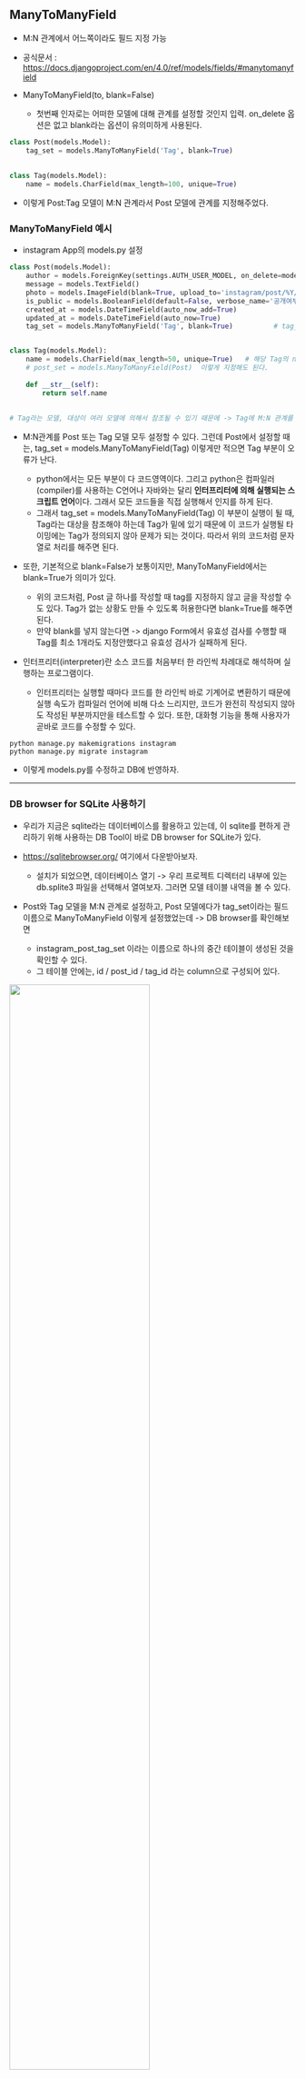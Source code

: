 ## ManyToManyField
- M:N 관계에서 어느쪽이라도 필드 지정 가능
- 공식문서 : https://docs.djangoproject.com/en/4.0/ref/models/fields/#manytomanyfield


- ManyToManyField(to, blank=False)
  - 첫번째 인자로는 어떠한 모델에 대해 관계를 설정할 것인지 입력. on_delete 옵션은 없고 blank라는 옵션이 유의미하게 사용된다.

```python
class Post(models.Model):
    tag_set = models.ManyToManyField('Tag', blank=True)
    
    
class Tag(models.Model):
    name = models.CharField(max_length=100, unique=True)
```

- 이렇게 Post:Tag 모델이 M:N 관계라서 Post 모델에 관계를 지정해주었다.


### ManyToManyField 예시
- instagram App의 models.py 설정
```python
class Post(models.Model):       
    author = models.ForeignKey(settings.AUTH_USER_MODEL, on_delete=models.CASCADE)
    message = models.TextField()    
    photo = models.ImageField(blank=True, upload_to='instagram/post/%Y/%m/%d') 
    is_public = models.BooleanField(default=False, verbose_name='공개여부')      
    created_at = models.DateTimeField(auto_now_add=True)
    updated_at = models.DateTimeField(auto_now=True) 
    tag_set = models.ManyToManyField('Tag', blank=True)          # tag_set = models.ManyToManyField(Tag) 이 코드는 에러


class Tag(models.Model):
    name = models.CharField(max_length=50, unique=True)   # 해당 Tag의 name은 하나가 생성이 되면, Tag 테이블 내에서 유니크함을 보장받도록 하는 것이 맞다는 판단으로 설정
    # post_set = models.ManyToManyField(Post)  이렇게 지정해도 된다.
   
    def __str__(self):
        return self.name
    
    
# Tag라는 모델, 대상이 여러 모델에 의해서 참조될 수 있기 때문에 -> Tag에 M:N 관계를 설정하는 것 보다는, Tag를 활용하는 모델에다가 설정하는 것이 더 의미에 맞다. 
```

- M:N관계를 Post 또는 Tag 모델 모두 설정할 수 있다. 그런데 Post에서 설정할 때는, tag_set = models.ManyToManyField(Tag) 이렇게만 적으면 Tag 부분이 오류가 난다.
  - python에서는 모든 부분이 다 코드영역이다. 그리고 python은 컴파일러(compiler)를 사용하는 C언어나 자바와는 달리 **인터프리터에 의해 실행되는 스크립트 언어**이다. 그래서 모든 코드들을 직접 실행해서 인지를 하게 된다. 
  - 그래서 tag_set = models.ManyToManyField(Tag) 이 부분이 실행이 될 때, Tag라는 대상을 참조해야 하는데 Tag가 밑에 있기 때문에 이 코드가 실행될 타이밍에는 Tag가 정의되지 않아 문제가 되는 것이다. 따라서 위의 코드처럼 문자열로 처리를 해주면 된다. 

- 또한, 기본적으로 blank=False가 보통이지만, ManyToManyField에서는 blank=True가 의미가 있다.
  - 위의 코드처럼, Post 글 하나를 작성할 때 tag를 지정하지 않고 글을 작성할 수도 있다. Tag가 없는 상황도 만들 수 있도록 허용한다면 blank=True를 해주면 된다. 
  - 만약 blank를 넣지 않는다면 -> django Form에서 유효성 검사를 수행할 때 Tag를 최소 1개라도 지정안했다고 유효성 검사가 실패하게 된다.


- 인터프리터(interpreter)란 소스 코드를 처음부터 한 라인씩 차례대로 해석하며 실행하는 프로그램이다. 
  - 인터프리터는 실행할 때마다 코드를 한 라인씩 바로 기계어로 변환하기 때문에 실행 속도가 컴파일러 언어에 비해 다소 느리지만, 코드가 완전히 작성되지 않아도 작성된 부분까지만을 테스트할 수 있다. 또한, 대화형 기능을 통해 사용자가 곧바로 코드를 수정할 수 있다.

```terminal
python manage.py makemigrations instagram
python manage.py migrate instagram
```
- 이렇게 models.py를 수정하고 DB에 반영하자.

* * *

### DB browser for SQLite 사용하기
- 우리가 지금은 sqlite라는 데이터베이스를 활용하고 있는데, 이 sqlite를 편하게 관리하기 위해 사용하는 DB Tool이 바로 DB browser for SQLite가 있다.
- https://sqlitebrowser.org/ 여기에서 다운받아보자.
  - 설치가 되었으면, 데이터베이스 열기 -> 우리 프로젝트 디렉터리 내부에 있는 db.splite3 파일을 선택해서 열여보자. 그러면 모델 테이블 내역을 볼 수 있다.

- Post와 Tag 모델을 M:N 관계로 설정하고, Post 모델에다가 tag_set이라는 필드이름으로 ManyToManyField 이렇게 설정했었는데 -> DB browser를 확인해보면
  - instagram_post_tag_set 이라는 이름으로 하나의 중간 테이블이 생성된 것을 확인할 수 있다.
  - 그 테이블 안에는, id / post_id / tag_id 라는 column으로 구성되어 있다.
<img src="https://user-images.githubusercontent.com/95380638/153165790-f7f9efe6-391d-4ab3-86b9-317754f467dd.png" width="70%" height="70%">


- ForeignKey(1:N관계)와 OneToOneField(1:1관계)는 2개의 모델 테이블만 있으면 충분한데, ManyToManyField(M:N관계)는 2개의 테이블만으로는 관계를 정의할 수가 없다. M:N관계를 위해서는 중간 테이블이 새롭게 필요하게 된다. 그래서 2개의 모델의 pk값을 column으로 정의한 테이블이 생성된다.
- DB browser를 통해서 봤을 때는 Post 모델에 M:N관계를 설정했지만 Post 모델에는 새로운 필드가 생기지 않았음을 확인할 수 있다.

* * *

### Tag 모델 admin.py에 등록하기
```python
from .models import Post, Comment, Tag 

@admin.register(Tag)
class TagAdmin(admin.ModelAdmin):
    pass
```

- 이렇게 입력하면 admin 페이지에 Tag 모델이 뜨게 된다.


- 그리고, admin 페이지에서 Post 모델의 객체를 하나 클릭해보면 -> Tag set: 이라는 부분이 생성되어 있다. +를 누르면 name이라고 뜨게 되고 여기에 tag 이름을 입력해보자. 

<img width="554" alt="image" src="https://user-images.githubusercontent.com/95380638/153171670-a9bb980e-5b52-484c-9246-141de60abd7b.png">

- 그러면 다음과 같이 입력한 이름이 tag로 지정된다. 따라서 1개의 post에 여러 개의 tag가 담겨져 있을 수 있다. 

